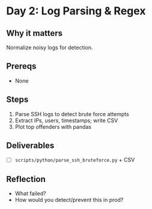 # Day 2: Log Parsing & Regex

## Why it matters
Normalize noisy logs for detection.

## Prereqs
- None

## Steps
1. Parse SSH logs to detect brute force attempts
2. Extract IPs, users, timestamps; write CSV
3. Plot top offenders with pandas

## Deliverables
- [ ] `scripts/python/parse_ssh_bruteforce.py` + CSV

## Reflection
- What failed?
- How would you detect/prevent this in prod?
